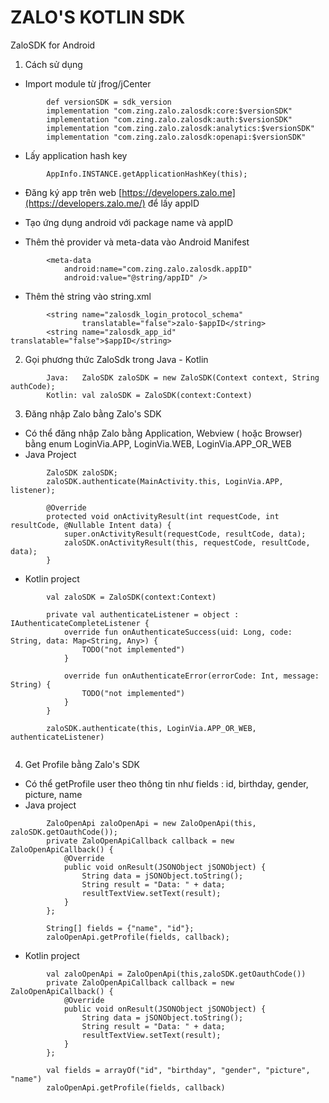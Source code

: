 # **ZALO&#39;S KOTLIN SDK**

ZaloSDK for Android

1. Cách sử dụng

- Import module từ jfrog/jCenter

```
        def versionSDK = sdk_version
        implementation "com.zing.zalo.zalosdk:core:$versionSDK"
        implementation "com.zing.zalo.zalosdk:auth:$versionSDK"
        implementation "com.zing.zalo.zalosdk:analytics:$versionSDK"
        implementation "com.zing.zalo.zalosdk:openapi:$versionSDK"
```

- Lấy application hash key

```
        AppInfo.INSTANCE.getApplicationHashKey(this);
```

- Đăng ký app trên web
  [https://developers.zalo.me](https://developers.zalo.me/) để lấy appID
- Tạo ứng dụng android với package name và appID

- Thêm thẻ provider và meta-data vào Android Manifest

```
        <meta-data
            android:name="com.zing.zalo.zalosdk.appID"
            android:value="@string/appID" />
```

- Thêm thẻ string vào string.xml

```
        <string name="zalosdk_login_protocol_schema"
                translatable="false">zalo-$appID</string>
        <string name="zalosdk_app_id" translatable="false">$appID</string>
```

2. Gọi phương thức ZaloSdk trong Java - Kotlin

```
        Java:   ZaloSDK zaloSDK = new ZaloSDK(Context context, String authCode);
        Kotlin: val zaloSDK = ZaloSDK(context:Context) 
```

3. Đăng nhập Zalo bằng Zalo's SDK
- Có thể đăng nhập Zalo bằng Application, Webview ( hoặc Browser) bằng enum LoginVia.APP, LoginVia.WEB, LoginVia.APP_OR_WEB
- Java Project
```
        ZaloSDK zaloSDK;
        zaloSDK.authenticate(MainActivity.this, LoginVia.APP, listener);
        
        @Override
        protected void onActivityResult(int requestCode, int resultCode, @Nullable Intent data) {
            super.onActivityResult(requestCode, resultCode, data);
            zaloSDK.onActivityResult(this, requestCode, resultCode, data);
        }   
```

- Kotlin project

```
        val zaloSDK = ZaloSDK(context:Context)
        
        private val authenticateListener = object : IAuthenticateCompleteListener {
            override fun onAuthenticateSuccess(uid: Long, code: String, data: Map<String, Any>) {
                TODO("not implemented")
            }
    
            override fun onAuthenticateError(errorCode: Int, message: String) {
                TODO("not implemented")
            }
        }
    
        zaloSDK.authenticate(this, LoginVia.APP_OR_WEB, authenticateListener)
        
```

4. Get Profile bằng Zalo's SDK
- Có thể getProfile user theo thông tin như fields : id, birthday, gender, picture, name
- Java project
```
        ZaloOpenApi zaloOpenApi = new ZaloOpenApi(this, zaloSDK.getOauthCode());
        private ZaloOpenApiCallback callback = new ZaloOpenApiCallback() {
            @Override
            public void onResult(JSONObject jSONObject) {
                String data = jSONObject.toString();
                String result = "Data: " + data;
                resultTextView.setText(result);
            }
        };
        
        String[] fields = {"name", "id"};
        zaloOpenApi.getProfile(fields, callback);
```
- Kotlin project
```
        val zaloOpenApi = ZaloOpenApi(this,zaloSDK.getOauthCode())
        private ZaloOpenApiCallback callback = new ZaloOpenApiCallback() {
            @Override
            public void onResult(JSONObject jSONObject) {
                String data = jSONObject.toString();
                String result = "Data: " + data;
                resultTextView.setText(result);
            }
        };
        
        val fields = arrayOf("id", "birthday", "gender", "picture", "name")
        zaloOpenApi.getProfile(fields, callback)
```

